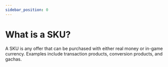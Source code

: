```yaml
---
sidebar_position: 0
---
```


# What is a SKU?

A SKU is any offer that can be purchased with either real money or in-game currency. Examples include transaction products, conversion products, and gachas.
